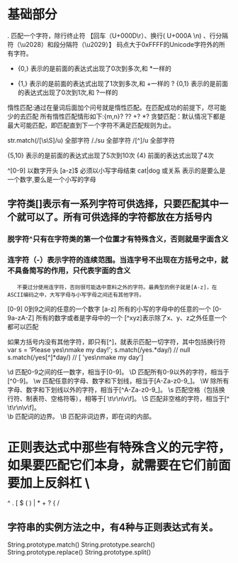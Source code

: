 # 基础部分
 . 匹配一个字符，除行终止符     【回车（U+000D\r）、换行( U+000A \n) 、行分隔符（\u2028）和段分隔符（\u2029）】
               码点大于0xFFFF的Unicode字符外的所有字符。
 
 *  {0,} 表示的是前面的表达式出现了0次到多次,和 *一样的
 +  {1,} 表示的是前面的表达式出现了1次到多次,和 +一样的
 ?  {0,1} 表示的是前面的表达式出现了0次到1次,和 ?一样的

惰性匹配:通过在量词后面加个问号就是惰性匹配。在匹配成功的前提下，尽可能少的去匹配
             所有惰性匹配情形如下:{m,n}? ?? +? *?
贪婪匹配：默认情况下都是最大可能匹配，即匹配直到下一个字符不满足匹配规则为止。

str.match(/[\s\S]/u) 全部字符
/./su   全部字符
/[^]/u  全部字符



{5,10} 表示的是前面的表达式出现了5次到10次
{4} 前面的表达式出现了4次


 ^[0-9] 以数字开头  [a-z]$ 必须以小写字母结束
 cat|dog 或关系  表示的是要么是一个数字,要么是一个小写的字母
## 字符类[]表示有一系列字符可供选择，只要匹配其中一个就可以了。所有可供选择的字符都放在方括号内
  ###  脱字符^只有在字符类的第一个位置才有特殊含义，否则就是字面含义
  ###  连字符（-）表示字符的连续范围。当连字号不出现在方括号之中，就不具备简写的作用，只代表字面的含义
       不要过分使用连字符，否则很可能选中意料之外的字符。最典型的例子就是[A-z]，在ASCII编码之中，大写字母与小写字母之间还有其他字符。

   [0-9] 0到9之间的任意的一个数字  [a-z] 所有的小写的字母中的任意的一个
   [0-9a-zA-Z] 所有的数字或者是字母中的一个
   [^xyz]表示除了x、y、z之外任意一个都可以匹配 

  如果方括号内没有其他字符，即只有[^]，就表示匹配一切字符，其中包括换行符
     var s = 'Please yes\nmake my day!';
     s.match(/yes.*day/) // null
     s.match(/yes[^]*day/) // [ 'yes\nmake my day']

 
        
\d 匹配0-9之间的任一数字，相当于[0-9]。
\D 匹配所有0-9以外的字符，相当于[^0-9]。
\w 匹配任意的字母、数字和下划线，相当于[A-Za-z0-9_]。
\W 除所有字母、数字和下划线以外的字符，相当于[^A-Za-z0-9_]。
\s 匹配空格（包括换行符、制表符、空格符等），相等于[ \t\r\n\v\f]。
\S 匹配非空格的字符，相当于[^ \t\r\n\v\f]。  
\b 匹配词的边界。
\B 匹配非词边界，即在词的内部。


# 正则表达式中那些有特殊含义的元字符，如果要匹配它们本身，就需要在它们前面要加上反斜杠  \
  ^ . [ $ ( ) | *  +  ?  {  /


## 字符串的实例方法之中，有4种与正则表达式有关。
   String.prototype.match()
   String.prototype.search()
   String.prototype.replace()
   String.prototype.split()